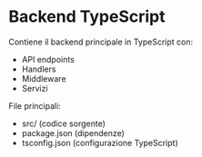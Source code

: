# Backend TypeScript

Contiene il backend principale in TypeScript con:
- API endpoints
- Handlers
- Middleware
- Servizi

File principali:
- src/ (codice sorgente)
- package.json (dipendenze)
- tsconfig.json (configurazione TypeScript)
